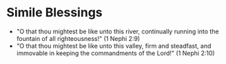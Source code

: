 # Simile Blessings

*   "O that thou mightest be like unto this river, continually running into the fountain of all righteousness!" (1 Nephi 2:9)
*   "O that thou mightest be like unto this valley, firm and steadfast, and immovable in keeping the commandments of the Lord!" (1 Nephi 2:10)